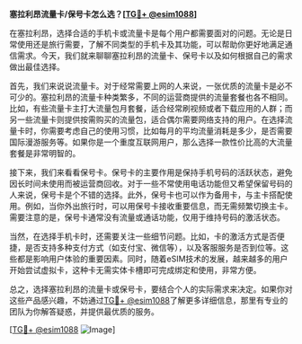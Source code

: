 **塞拉利昂流量卡/保号卡怎么选？[[TG💪+ @esim1088](https://t.me/s/esim1088)]**

在塞拉利昂，选择合适的手机卡或流量卡是每个用户都需要面对的问题。无论是日常使用还是旅行需要，了解不同类型的手机卡及其功能，可以帮助你更好地满足通信需求。今天，我们就来聊聊塞拉利昂的流量卡、保号卡以及如何根据自己的需求做出最佳选择。

首先，我们来说说流量卡。对于经常需要上网的人来说，一张优质的流量卡是必不可少的。塞拉利昂的流量卡种类繁多，不同的运营商提供的流量套餐也各不相同。比如，有些流量卡主打大流量包月套餐，适合经常刷视频或者下载应用的人群；而另一些流量卡则提供按需购买的流量包，适合偶尔需要网络支持的用户。在选择流量卡时，你需要考虑自己的使用习惯，比如每月的平均流量消耗是多少，是否需要国际漫游服务等。如果你是一个重度互联网用户，那么选择一款性价比高的大流量套餐是非常明智的。

接下来，我们来看看保号卡。保号卡的主要作用是保持手机号码的活跃状态，避免因长时间未使用而被运营商回收。对于一些不常使用电话功能但又希望保留号码的人来说，保号卡是个不错的选择。此外，保号卡也可以作为备用卡，与主卡搭配使用。例如，当你外出旅行时，可以用保号卡接收重要信息，而无需频繁切换主卡。需要注意的是，保号卡通常没有流量或通话功能，仅用于维持号码的激活状态。

当然，在选择手机卡时，还需要关注一些细节问题。比如，卡的激活方式是否便捷，是否支持多种支付方式（如支付宝、微信等），以及客服服务是否到位等。这些都是影响用户体验的重要因素。同时，随着eSIM技术的发展，越来越多的用户开始尝试虚拟卡，这种卡无需实体卡槽即可完成绑定和使用，非常方便。

总之，选择塞拉利昂的流量卡或保号卡，要结合个人的实际需求来决定。如果你对这些产品感兴趣，不妨通过[TG💪+ @esim1088](https://t.me/s/esim1088)了解更多详细信息，那里有专业的团队为你解答疑惑，并提供最优质的服务。

[[TG💪+ @esim1088](https://t.me/s/esim1088) ![Image](https://i.postimg.cc/4NQfJmqS/Snipaste-2025-05-13-00-14-12.png)]